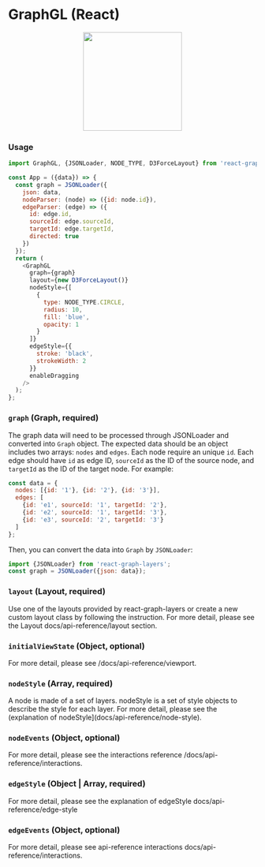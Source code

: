 # GraphGL (React)

<p align="center">
  <img src="/gatsby/images/graph.png" height="200" />
</p>

### Usage

```js
import GraphGL, {JSONLoader, NODE_TYPE, D3ForceLayout} from 'react-graph-layers';

const App = ({data}) => {
  const graph = JSONLoader({
    json: data,
    nodeParser: (node) => ({id: node.id}),
    edgeParser: (edge) => ({
      id: edge.id,
      sourceId: edge.sourceId,
      targetId: edge.targetId,
      directed: true
    })
  });
  return (
    <GraphGL
      graph={graph}
      layout={new D3ForceLayout()}
      nodeStyle={[
        {
          type: NODE_TYPE.CIRCLE,
          radius: 10,
          fill: 'blue',
          opacity: 1
        }
      ]}
      edgeStyle={{
        stroke: 'black',
        strokeWidth: 2
      }}
      enableDragging
    />
  );
};
```

### `graph` (Graph, required)

The graph data will need to be processed through JSONLoader and converted into `Graph` object. The expected data should be an object includes two arrays: `nodes` and `edges`. Each node require an unique `id`. Each edge should have `id` as edge ID, `sourceId` as the ID of the source node, and `targetId` as the ID of the target node. For example:

```js
const data = {
  nodes: [{id: '1'}, {id: '2'}, {id: '3'}],
  edges: [
    {id: 'e1', sourceId: '1', targetId: '2'},
    {id: 'e2', sourceId: '1', targetId: '3'},
    {id: 'e3', sourceId: '2', targetId: '3'}
  ]
};
```

Then, you can convert the data into `Graph` by `JSONLoader`:

```js
import {JSONLoader} from 'react-graph-layers';
const graph = JSONLoader({json: data});
```

### `layout` (Layout, required)

Use one of the layouts provided by react-graph-layers or create a new custom layout class by following the instruction. For more detail, please see the Layout docs/api-reference/layout section.

### `initialViewState` (Object, optional)

For more detail, please see /docs/api-reference/viewport.

### `nodeStyle` (Array, required)

A node is made of a set of layers. nodeStyle is a set of style objects to describe the style for each layer.
For more detail, please see the (explanation of nodeStyle](docs/api-reference/node-style).

### `nodeEvents` (Object, optional)

For more detail, please see the interactions reference /docs/api-reference/interactions.

### `edgeStyle` (Object | Array, required)

For more detail, please see the explanation of edgeStyle docs/api-reference/edge-style

### `edgeEvents` (Object, optional)

For more detail, please see api-reference interactions docs/api-reference/interactions.
